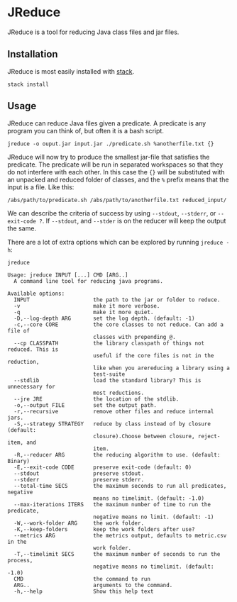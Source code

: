# JReduce

JReduce is a tool for reducing Java class files and jar files.

## Installation

JReduce is most easily installed with
[stack](https://docs.haskellstack.org/en/stable/README/).

```
stack install
```

## Usage

JReduce can reduce Java files given a predicate. A predicate is any
program you can think of, but often it is a bash script. 

```
jreduce -o ouput.jar input.jar ./predicate.sh %anotherfile.txt {} 
```

JReduce will now try to produce the smallest jar-file that satisfies the
predicate. The predicate will be run in separated workspaces so that
they do not interfere with each other. In this case the `{}` will be
substituted with an unpacked and reduced folder of classes, and 
the `%` prefix means that the input is a file. Like this:

```
/abs/path/to/predicate.sh /abs/path/to/anotherfile.txt reduced_input/
```

We can describe the criteria of success by using `--stdout`, `--stderr`,
or `--exit-code ?`. If `--stdout`, and `--stder` is on the reducer will
keep the output the same.

There are a lot of extra options which can be explored by running
`jreduce -h`:

```
jreduce

Usage: jreduce INPUT [...] CMD [ARG..]
  A command line tool for reducing java programs.

Available options:
  INPUT                    the path to the jar or folder to reduce.
  -v                       make it more verbose.
  -q                       make it more quiet.
  -D,--log-depth ARG       set the log depth. (default: -1)
  -c,--core CORE           the core classes to not reduce. Can add a file of
                           classes with prepending @.
  --cp CLASSPATH           the library classpath of things not reduced. This is
                           useful if the core files is not in the reduction,
                           like when you arereducing a library using a
                           test-suite
  --stdlib                 load the standard library? This is unnecessary for
                           most reductions.
  --jre JRE                the location of the stdlib.
  -o,--output FILE         set the output path.
  -r,--recursive           remove other files and reduce internal jars.
  -S,--strategy STRATEGY   reduce by class instead of by closure (default:
                           closure).Choose between closure, reject-item, and
                           item.
  -R,--reducer ARG         the reducing algorithm to use. (default: Binary)
  -E,--exit-code CODE      preserve exit-code (default: 0)
  --stdout                 preserve stdout.
  --stderr                 preserve stderr.
  --total-time SECS        the maximum seconds to run all predicates, negative
                           means no timelimit. (default: -1.0)
  --max-iterations ITERS   the maximum number of time to run the predicate,
                           negative means no limit. (default: -1)
  -W,--work-folder ARG     the work folder.
  -K,--keep-folders        keep the work folders after use?
  --metrics ARG            the metrics output, defaults to metric.csv in the
                           work folder.
  -T,--timelimit SECS      the maximum number of seconds to run the process,
                           negative means no timelimit. (default: -1.0)
  CMD                      the command to run
  ARG..                    arguments to the command.
  -h,--help                Show this help text
```
